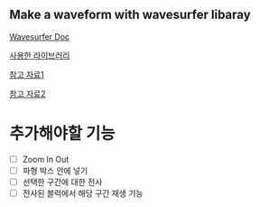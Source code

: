 ## Make a waveform with wavesurfer libaray

[Wavesurfer Doc](https://wavesurfer-js.org/docs/)

[사용한 라이브러리](https://github.com/dschoon/react-waves)

[참고 자료1](https://nachwon.github.io/waveform/)

[참고 자료2](https://medium.com/trackstack/simple-audio-waveform-with-wavesurfer-js-and-react-ae6c0653b240)

# 추가해야할 기능

- [ ] Zoom In Out
- [ ] 파형 박스 안에 넣기
- [ ] 선택한 구간에 대한 전사
- [ ] 전사된 블럭에서 해당 구간 재생 기능
